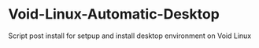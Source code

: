 # Void-Linux-Automatic-Desktop
Script post install for setpup and install desktop environment on Void Linux
